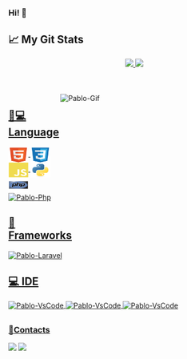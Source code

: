 ### Hi! 👋
 
 
 <h2 align="rigth">📈 My Git Stats</h2>
 <div align="center">
  <a href="https://github.com/Pablodomingos">
  <img height="180em" src="https://github-readme-stats.vercel.app/api?username=Pablodomingos&show_icons=true&theme=react&include_all_commits=true&count_private=true"/>
  <img height="180em" src="https://github-readme-stats.vercel.app/api/top-langs/?username=Pablodomingos&layout=compact&langs_count=7&theme=react"/>
</div><br><br>
 
<div><br>
 <img align="right" alt="Pablo-Gif" height="250" width="400" src="https://cdn.discordapp.com/attachments/882997166266794008/882997197128491058/9kA5.gif">
 <div>
  <h2>👾​💻 Language</h2>
  <img align="center" alt="Pablo-HTML" height="30" width="40" src="https://raw.githubusercontent.com/devicons/devicon/master/icons/html5/html5-original.svg">
  <img align="center" alt="Pablo-CSS" height="30" width="40" src="https://raw.githubusercontent.com/devicons/devicon/master/icons/css3/css3-original.svg">
  <img align="center" alt="Pavlo-Js" height="30" width="40" src="https://raw.githubusercontent.com/devicons/devicon/master/icons/javascript/javascript-plain.svg"> 
  <img align="center" alt="Pablo-Python" height="30" width="40" src="https://raw.githubusercontent.com/devicons/devicon/master/icons/python/python-original.svg">
  <img align="center" alt="Pablo-Php" height="30" width="40" src="https://raw.githubusercontent.com/devicons/devicon/master/icons/php/php-original.svg">
  <img align="center" alt="Pablo-Php" height="30" width="40" src="https://cdn.jsdelivr.net/gh/devicons/devicon/icons/java/java-original.svg">
  </div>
 
 <div>
  <h2>🚀 Frameworks</h2>
  <img align="center" alt="Pablo-Laravel" height="30" width="40" src="https://cdn.jsdelivr.net/gh/devicons/devicon/icons/laravel/laravel-plain-wordmark.svg" />
 </div>
 
  <div>
   <h2>💻 IDE</h2>
   <img align="center" alt="Pablo-VsCode" height="30" width="40" src="https://cdn.jsdelivr.net/gh/devicons/devicon/icons/vscode/vscode-original-wordmark.svg" />
   <img align="center" alt="Pablo-VsCode" height="30" width="40" src="https://cdn.jsdelivr.net/gh/devicons/devicon/icons/intellij/intellij-original.svg" />
   <img align="center" alt="Pablo-VsCode" height="30" width="40" src="https://cdn.jsdelivr.net/gh/devicons/devicon/icons/phpstorm/phpstorm-original.svg" />
  </div>
  
  ##
 
 <div>
  <h3>📨Contacts</h3>
  <a href="https://www.linkedin.com/in/pablo-domingos-5516b01b6/" target="_blank"><img src="https://img.shields.io/badge/-LinkedIn-%230077B5?style=for-the-badge&logo=linkedin&logoColor=dark" target="_blank"></a> 
   <a href="https://mail.google.com/mail/u/0/?pli=1#inbox?compose=DmwnWstptZstnVnZPmMpNtHZQgKGnrHdKjVRmkGScqRNcmHTMSgSlhdnKCZQcntsQPCnbNFWRdsb" target="_blank"><img src="https://img.shields.io/badge/Gmail-D14836?style=for-the-badge&logo=gmail&logoColor=white" target="_blank"></a>
 </div>
</div>
